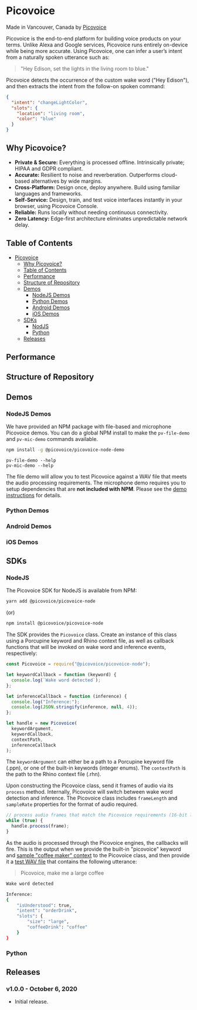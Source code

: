 # Picovoice

Made in Vancouver, Canada by [Picovoice](https://picovoice.ai)

Picovoice is the end-to-end platform for building voice products on your terms. Unlike Alexa and Google services,
Picovoice runs entirely on-device while being more accurate. Using Picovoice, one can infer a user’s intent from a
naturally spoken utterance such as:

> "Hey Edison, set the lights in the living room to blue."

Picovoice detects the occurrence of the custom wake word ("Hey Edison"), and then extracts the intent from the follow-on
spoken command:

```json
{
  "intent": "changeLightColor",
  "slots": {
    "location": "living room",
    "color": "blue"
  }
}
```

## Why Picovoice?

- **Private & Secure:** Everything is processed offline. Intrinsically private; HIPAA and GDPR compliant.
- **Accurate:** Resilient to noise and reverberation. Outperforms cloud-based alternatives by wide margins.
- **Cross-Platform:** Design once, deploy anywhere. Build using familiar languages and frameworks.
- **Self-Service:** Design, train, and test voice interfaces instantly in your browser, using Picovoice Console.
- **Reliable:** Runs locally without needing continuous connectivity.
- **Zero Latency:** Edge-first architecture eliminates unpredictable network delay.

## Table of Contents
- [Picovoice](#picovoice)
  - [Why Picovoice?](#why-picovoice)
  - [Table of Contents](#table-of-contents)
  - [Performance](#performance)
  - [Structure of Repository](#structure-of-repository)
  - [Demos](#demos)
    - [NodeJS Demos](#nodejs-demos)
    - [Python Demos](#python-demos)
    - [Android Demos](#android-demos)
    - [iOS Demos](#ios-demos)
  - [SDKs](#sdks)
      - [NodJS](#nodejs)
      - [Python](#python)
  - [Releases](#releases)

## Performance

## Structure of Repository

## Demos

### NodeJS Demos

We have provided an NPM package with file-based and microphone Picovoice demos. You can do a global NPM install to make the `pv-file-demo` and `pv-mic-demo` commands available.

```bash
npm install -g @picovoice/picovoice-node-demo
```

```
pv-file-demo --help
pv-mic-demo --help
```

The file demo will allow you to test Picovoice against a WAV file that meets the audio processing requirements. The microphone demo requires you to setup dependencies that are **not included with NPM**. Please see the [demo instructions](./demo/nodejs/) for details.

### Python Demos

### Android Demos

### iOS Demos

## SDKs

### NodeJS

The Picovoice SDK for NodeJS is available from NPM:

```bash
yarn add @picovoice/picovoice-node
```

(or)

```bash
npm install @picovoice/picovoice-node
```

The SDK provides the `Picovoice` class. Create an instance of this class using a Porcupine keyword and Rhino context file, as well as callback functions that will be invoked on wake word and inference events, respectively:

```javascript
const Picovoice = require("@picovoice/picovoice-node");

let keywordCallback = function (keyword) {
  console.log(`Wake word detected`);
};

let inferenceCallback = function (inference) {
  console.log("Inference:");
  console.log(JSON.stringify(inference, null, 4));
};

let handle = new Picovoice(
  keywordArgument,
  keywordCallback,
  contextPath,
  inferenceCallback
);
```

The `keywordArgument` can either be a path to a Porcupine keyword file (.ppn), or one of the built-in keywords (integer enums). The `contextPath` is the path to the Rhino context file (.rhn).

Upon constructing the Picovoice class, send it frames of audio via its `process` method. Internally, Picovoice will switch between wake word detection and inference. The Picovoice class includes `frameLength` and `sampleRate` properties for the format of audio required.

```javascript
// process audio frames that match the Picovoice requirements (16-bit linear pcm audio, single-channel)
while (true) {
  handle.process(frame);
}
```

As the audio is processed through the Picovoice engines, the callbacks will fire. This is the output when we provide the built-in "picovoice" keyword and [sample "coffee maker" context](./resources/rhino/resources/contexts/) to the Picovoice class, and then provide it a [test WAV file](./resources/audio_samples/picovoice-coffee.wav) that contains the following utterance:

> Picovoice, make me a large coffee

```bash
Wake word detected

Inference:
{
    "isUnderstood": true,
    "intent": "orderDrink",
    "slots": {
        "size": "large",
        "coffeeDrink": "coffee"
    }
}
```

### Python

## Releases

### v1.0.0 - October 6, 2020

- Initial release.
